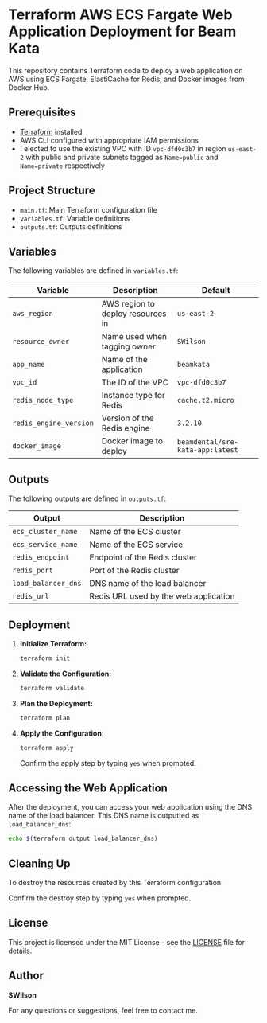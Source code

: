 # Terraform AWS ECS Fargate Web Application Deployment for Beam Kata

This repository contains Terraform code to deploy a web application on AWS using ECS Fargate, ElastiCache for Redis, and Docker images from Docker Hub.

## Prerequisites

- [Terraform](https://www.terraform.io/downloads.html) installed
- AWS CLI configured with appropriate IAM permissions
- I elected to use the existing VPC with ID `vpc-dfd0c3b7` in region `us-east-2` with public and private subnets tagged as `Name=public` and `Name=private` respectively

## Project Structure

- `main.tf`: Main Terraform configuration file
- `variables.tf`: Variable definitions
- `outputs.tf`: Outputs definitions

## Variables

The following variables are defined in `variables.tf`:

| Variable             | Description                             | Default                          |
|----------------------|-----------------------------------------|----------------------------------|
| `aws_region`         | AWS region to deploy resources in       | `us-east-2`                      |
| `resource_owner`     | Name used when tagging owner            | `SWilson`                        |
| `app_name`           | Name of the application                 | `beamkata`                       |
| `vpc_id`             | The ID of the VPC                       | `vpc-dfd0c3b7`                   |
| `redis_node_type`    | Instance type for Redis                 | `cache.t2.micro`                 |
| `redis_engine_version` | Version of the Redis engine            | `3.2.10`                         |
| `docker_image`       | Docker image to deploy                  | `beamdental/sre-kata-app:latest` |

## Outputs

The following outputs are defined in `outputs.tf`:

| Output              | Description                             |
|---------------------|-----------------------------------------|
| `ecs_cluster_name`  | Name of the ECS cluster                 |
| `ecs_service_name`  | Name of the ECS service                 |
| `redis_endpoint`    | Endpoint of the Redis cluster           |
| `redis_port`        | Port of the Redis cluster               |
| `load_balancer_dns` | DNS name of the load balancer           |
| `redis_url`         | Redis URL used by the web application   |

## Deployment

1. **Initialize Terraform:**

    ```sh
    terraform init
    ```

2. **Validate the Configuration:**

    ```sh
    terraform validate
    ```

3. **Plan the Deployment:**

    ```sh
    terraform plan
    ```

4. **Apply the Configuration:**

    ```sh
    terraform apply
    ```

    Confirm the apply step by typing `yes` when prompted.

## Accessing the Web Application

After the deployment, you can access your web application using the DNS name of the load balancer. This DNS name is outputted as `load_balancer_dns`:

```sh
echo $(terraform output load_balancer_dns)
```

## Cleaning Up

To destroy the resources created by this Terraform configuration:


Confirm the destroy step by typing `yes` when prompted.

## License

This project is licensed under the MIT License - see the [LICENSE](LICENSE) file for details.

## Author

**SWilson**

For any questions or suggestions, feel free to contact me.
